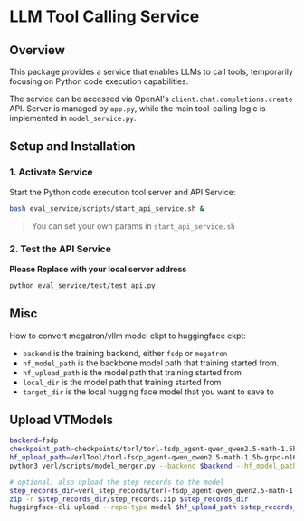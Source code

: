 # LLM Tool Calling Service

## Overview
This package provides a service that enables LLMs to call tools, temporarily focusing on Python code execution capabilities.

The service can be accessed via OpenAI's `client.chat.completions.create` API.
Server is managed by `app.py`, while the main tool-calling logic is implemented in `model_service.py`.

## Setup and Installation

### 1. Activate Service

Start the Python code execution tool server and API Service:

```bash
bash eval_service/scripts/start_api_service.sh &
```

> You can set your own params in `start_api_service.sh`

### 2. Test the API Service

**Please Replace with your local server address**

```bash
python eval_service/test/test_api.py
```

## Misc

How to convert megatron/vllm model ckpt to huggingface ckpt:
- `backend` is the training backend, either `fsdp` or `megatron`
- `hf_model_path` is the backbone model path that training started from. 
- `hf_upload_path` is the model path that training started from
- `local_dir` is the model path that training started from
- `target_dir` is the local hugging face model that you want to save to

## Upload VTModels

```bash
backend=fsdp
checkpoint_path=checkpoints/torl/torl-fsdp_agent-qwen_qwen2.5-math-1.5b-grpo-n16-b128-t1.0-lr1e-6-mtrl-v6/global_step_140/actor
hf_upload_path=VerlTool/torl-fsdp_agent-qwen_qwen2.5-math-1.5b-grpo-n16-b128-t1.0-lr1e-6-mtrl-v6-140-step
python3 verl/scripts/model_merger.py --backend $backend --hf_model_path $checkpoint_path/huggingface --hf_upload_path "$hf_upload_path" --local_dir $checkpoint_path --target_dir $checkpoint_path/huggingface

# optional: also upload the step records to the model
step_records_dir=verl_step_records/torl-fsdp_agent-qwen_qwen2.5-math-1.5b-grpo-n16-b128-t1.0-lr1e-6-mtrl-v6
zip -r $step_records_dir/step_records.zip $step_records_dir 
huggingface-cli upload --repo-type model $hf_upload_path $step_records_dir/step_records.zip 
```